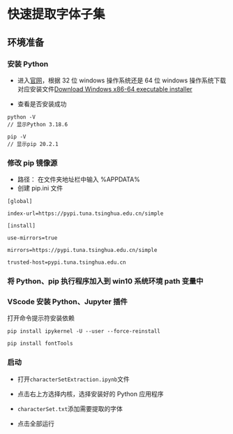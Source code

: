 # 快速提取字体子集

## 环境准备

### 安装 Python

- 进入[官网](https://www.python.org/)，根据 32 位 windows 操作系统还是 64 位 windows 操作系统下载对应安装文件[Download Windows x86-64 executable installer](https://www.python.org/ftp/python/3.8.6/python-3.8.6-amd64.exe)

- 查看是否安装成功

```
python -V
// 显示Python 3.18.6

pip -V
// 显示pip 20.2.1
```

### 修改 pip 镜像源

- 路径： 在文件夹地址栏中输入 %APPDATA%
- 创建 pip.ini 文件

```
[global]

index-url=https://pypi.tuna.tsinghua.edu.cn/simple

[install]

use-mirrors=true

mirrors=https://pypi.tuna.tsinghua.edu.cn/simple

trusted-host=pypi.tuna.tsinghua.edu.cn
```

### 将 Python、pip 执行程序加入到 win10 系统环境 path 变量中

### VScode 安装 Python、Jupyter 插件

打开命令提示符安装依赖

```
pip install ipykernel -U --user --force-reinstall

pip install fontTools
```

### 启动

- 打开`characterSetExtraction.ipynb`文件

- 点击右上方选择内核，选择安装好的 Python 应用程序

- `characterSet.txt`添加需要提取的字体

- 点击全部运行

